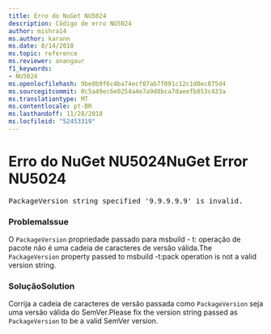 ```yaml
---
title: Erro do NuGet NU5024
description: Código de erro NU5024
author: mishra14
ms.author: karann
ms.date: 8/14/2018
ms.topic: reference
ms.reviewer: anangaur
f1_keywords:
- NU5024
ms.openlocfilehash: 9be0b9f6c4ba74ecf07ab7f091c12c1d0ec875d4
ms.sourcegitcommit: 0c5a49ec6e0254a4e7a9d8bca7daeefb853c433a
ms.translationtype: MT
ms.contentlocale: pt-BR
ms.lasthandoff: 11/28/2018
ms.locfileid: "52453319"
---
```

# <a name="nuget-error-nu5024"></a><span data-ttu-id="341a3-103">Erro do NuGet NU5024</span><span class="sxs-lookup"><span data-stu-id="341a3-103">NuGet Error NU5024</span></span>
<pre>PackageVersion string specified '9.9.9.9.9' is invalid.</pre>

### <a name="issue"></a><span data-ttu-id="341a3-104">Problema</span><span class="sxs-lookup"><span data-stu-id="341a3-104">Issue</span></span>

<span data-ttu-id="341a3-105">O `PackageVersion` propriedade passado para msbuild - t: operação de pacote não é uma cadeia de caracteres de versão válida.</span><span class="sxs-lookup"><span data-stu-id="341a3-105">The `PackageVersion` property passed to msbuild -t:pack operation is not a valid version string.</span></span>


### <a name="solution"></a><span data-ttu-id="341a3-106">Solução</span><span class="sxs-lookup"><span data-stu-id="341a3-106">Solution</span></span>

<span data-ttu-id="341a3-107">Corrija a cadeia de caracteres de versão passada como `PackageVersion` seja uma versão válida do SemVer.</span><span class="sxs-lookup"><span data-stu-id="341a3-107">Please fix the version string passed as `PackageVersion` to be a valid SemVer version.</span></span>

